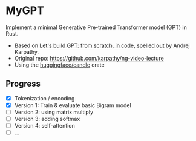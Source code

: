 # MyGPT
Implement a minimal Generative Pre-trained Transformer model (GPT) in Rust.
- Based on [Let's build GPT: from scratch, in code, spelled out](https://www.youtube.com/watch?v=kCc8FmEb1nY) by Andrej Karpathy.
- Original repo:  https://github.com/karpathy/ng-video-lecture
- Using the [huggingface/candle](https://github.com/huggingface/candle) crate

## Progress
- [x] Tokenization / encoding
- [x] Version 1: Train & evaluate basic Bigram model
- [ ] Version 2: using matrix multiply
- [ ] Version 3: adding softmax
- [ ] Version 4: self-attention
- [ ] ...
